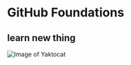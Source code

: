 # GitHub Foundations
## learn new thing
![Image of Yaktocat](https://octodex.github.com/images/yaktocat.png)








